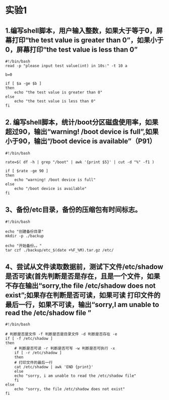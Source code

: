 # 实验1

## 1.编写shell脚本，用户输入整数，如果大于等于0，屏幕打印“the test value is greater than 0”，如果小于0，屏幕打印“the test value is less than 0”

```shell
#!/bin/bash
read -p "please input test value(int) in 10s:" -t 10 a

b=0

if [ $a -ge $b ] 
then
    echo "the test value is greater than 0"
else
    echo "the test value is less than 0"
fi
```


## 2. 编写shell脚本，统计/boot分区磁盘使用率，如果超过90，输出“warning! /boot device is full”,如果小于90，输出“/boot device is available”（P91）

```shell
#!/bin/bash

rate=$( df -h | grep "/boot" | awk '{print $5}' | cut -d "%" -f1 )

if [ $rate -ge 90 ] 
then
    echo "warning! /boot device is full"
else
    echo "/boot device is available"
fi
```


## 3、备份/etc目录，备份的压缩包有时间标志。


```shell
#!/bin/bash

echo "创建备份目录"
mkdir -p ./backup

echo "开始备份。。"
tar czf ./backup/etc_$(date +%F_%M).tar.gz /etc/
```


## 4、尝试从文件读取数据前，测试下文件/etc/shadow是否可读(首先判断是否是存在，且是一个文件，如果不存在输出“sorry,the file /etc/shadow  does not exist”;如果存在判断是否可读，如果可读 打印文件的最后一行，如果不可读，输出“sorry,I am unable to read the /etc/shadow file ”


```shell
#!/bin/bash

# 判断是否是文件 -f 判断是否是目录文件 -d 判断是否存在 -e
if [ -f /etc/shadow ] 
then
    # 判断是否可读 -r 判断是否可写 -w 判断是否可执行 -x
    if [ -r /etc/shadow ]
    then
	# 打印文件的最后一行
	cat /etc/shadow | awk 'END {print}'
    else
	echo "sorry, i am unable to read the /etc/shadow file"
    fi
else
    echo "sorry, the file /etc/shadow does not exist"
fi
```
